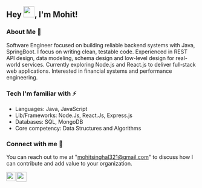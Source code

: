 ## Hey <img src="https://github.com/TheDudeThatCode/TheDudeThatCode/blob/master/Assets/Hi.gif" width="29px">, I'm Mohit!

### About Me 🚀
Software Engineer focused on building reliable backend systems with Java, SpringBoot. I focus on writing clean, testable code. Experienced in REST API design, data modeling, schema design and low-level design for real-world services. Currently exploring Node.js and React.js to deliver full‑stack web applications. Interested in financial systems and performance engineering.

### Tech I'm familiar with ⚡
- Languages: Java, JavaScript
- Lib/Frameworks: Node.Js, React.Js, Express.js
- Databases: SQL, MongoDB
- Core competency: Data Structures and Algorithms

### Connect with me 📌

You can reach out to me at "mohitsinghal321@gmail.com" to discuss how I can contribute and add value to your organization. <br/>

<a href="https://www.linkedin.com/in/mohitsinghal321/">
  <img align="left" width="24px" src="https://cdn.jsdelivr.net/npm/simple-icons@v3/icons/linkedin.svg"  />
</a>

<a href="mailto:mohitsinghal321@gmail.com">
  <img align="left" width="26px" src="https://cdn.jsdelivr.net/npm/simple-icons@v3/icons/gmail.svg" />
</a>

<br/>

